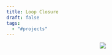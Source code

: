 ```yaml
---
title: Loop Closure
draft: false
tags:
  - "#projects"
---
```

 
<div class="container" style="display: flex; justify-content: center; align-items: center;">
    <img src="../static/loop_closure.png" style="max-width: 100%; height: auto;">
</div>

